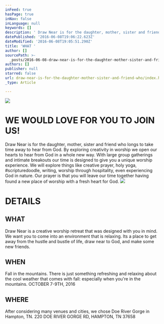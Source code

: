```yaml
---
inFeed: true
hasPage: true
inNav: false
inLanguage: null
keywords: []
description: ' Draw Near is for the daughter, mother, sister and friend who longs to take time away to hear from God. By exploring creativity in worship we open our hearts to hear from God in a whole new way. With large group gatherings and intimate breakouts our time is designed to give you a unique worship experience. We will explore things like creative prayer, holy yoga, #scripturedoodle, writing, worship through hospitality, even experiencing God in nature. Our prayer is that you will leave our time together having found a new place of worship with a fresh heart for God.'
datePublished: '2016-06-08T19:06:22.623Z'
dateModified: '2016-06-08T19:05:51.290Z'
title: 'WHAT '
author: []
sourcePath: >-
  _posts/2016-06-08-draw-near-is-for-the-daughter-mother-sister-and-friend-who.md
authors: []
publisher: null
starred: false
url: draw-near-is-for-the-daughter-mother-sister-and-friend-who/index.html
_type: Article

---
```

![](https://the-grid-user-content.s3-us-west-2.amazonaws.com/bc46e639-4635-44e3-9415-f24ec463a05b.jpg)

# WE WOULD LOVE FOR YOU TO JOIN US! 

Draw Near is for the daughter, mother, sister and friend who longs to take time away to hear from God. By exploring creativity in worship we open our hearts to hear from God in a whole new way. With large group gatherings and intimate breakouts our time is designed to give you a unique worship experience. We will explore things like creative prayer, holy yoga, \#scripturedoodle, writing, worship through hospitality, even experiencing God in nature. Our prayer is that you will leave our time together having found a new place of worship with a fresh heart for God.
![](https://the-grid-user-content.s3-us-west-2.amazonaws.com/488fd05f-9c06-467e-a5b5-061cba6e4b5c.jpg)

# DETAILS

## WHAT 

Draw Near is a creative worship retreat that was designed with you in mind. We want you to come into an environment that is relaxing. Its a place to get away from the hustle and bustle of life, draw near to God, and make some new friends. 

## WHEN 

Fall in the mountains. There is just something refreshing and relaxing about the cool weather that comes with fall: especially when you're in the mountains. OCTOBER 7-9TH, 2016

## WHERE 

After considering many venues and cities, we chose Doe River Gorge in Hampton, TN. 220 DOE RIVER GORGE RD, HAMPTON, TN 37658